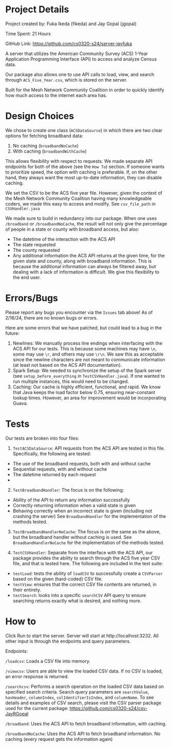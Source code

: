 
# Project Details

Project created by: Fuka Ikeda (fikeda) and Jay Gopal (jgopal)

Time Spent: 21 Hours

GitHub Link: https://github.com/cs0320-s24/server-jayfuka

A server that utilizes the American Community Survey (ACS) 1-Year Application Programming Interface (API) to access and analyze Census data.

Our package also allows one to use API calls to load, view, and search through `ACS_Five_Year.csv`, which is stored on the server.

Built for the Mesh Network Community Coalition in order to quickly identify how much access to the internet each area has.

# Design Choices

We chose to create one class (`ACSDataSource`) in which there are two clear options for fetching broadband data:
1. No caching (`broadbandNoCache`)
2. With caching (`broadbandWithCache`)

This allows flexibility with respect to requests. We made separate API endpoints for both of the above (see the `How To`) section.
If someone wants to prioritize speed, the option with caching is preferable. If, on the other hand, they always want the most up-to-date information, they can disable caching.

We set the CSV to be the ACS five year file. However, given the context of the Mesh Network Community Coalition having many knowledgeable coders, we made this easy to access and modify. See `csv_file_path` in `CSVHandler.java`

We made sure to build in redundancy into our package. When one uses `/broadband` or `/broadbandNoCache`, the result will not only give the percentage of people in a state or county with broadband access, but also:
- The datetime of the interaction with the ACS API
- The state requested
- The county requested
- Any additional information the ACS API returns at the given time, for the given state and county, along with broadband information.
This is because the additional information can always be filtered away, but dealing with a lack of information is difficult. We give this flexibility to the end user.


# Errors/Bugs

Please report any bugs you encounter via the `Issues` tab above! As of 2/16/24, there are no known bugs or errors.

Here are some errors that we have patched, but could lead to a bug in the future:

1. Newlines: We manually process line endings when interfacing with the ACS API for our tests. This is because some machines may have `\n`, some may use `\r`, and others may use `\r\n`. We saw this as acceptable since the newline characters are not meant to communicate information (at least not based on the ACS API documentation).
2. Spark Setup: We needed to synchronize the setup of the Spark server (see `setup_before_everything` in `TestCSVHandler.java`). If one wanted to run multiple instances, this would need to be changed.
3. Caching: Our cache is highly efficient, functional, and rapid. We know that Java keeps the load factor below 0.75, ensuring near-constant lookup times. However, an area for improvement would be incorporating Guava.


# Tests

Our tests are broken into four files:

1. `TestACSDataSource`: API requests from the ACS API are tested in this file. Specifically, the following are tested:
- The use of the broadband requests, both with and without cache
- Sequential requests, with and without cache
- The datetime returned by each request
- 

2. `TestBroadbandHandler`: The focus is on the following:
- Ability of the API to return any information successfully
- Correctly returning information when a valid state is given
- Behaving correctly when an incorrect state is given (including not crashing the server)
  See `BroadbandHandler` for the implementation of the methods tested.

3. `TestBroadbandHandlerNoCache`: The focus is on the same as the above, but the broadband handler without caching is used.
See `BroadbandHandlerNoCache` for the implementation of the methods tested.

4. `TestCSVHandler`: Separate from the interface with the ACS API, our package provides the ability to search through the ACS five year CSV file, and that is tested here.
The following are included in the test suite:
- `testLoad`: tests the ability of `loadCSV` to successfully create a `CSVParser` based on the given (hard-coded) CSV file.
- `testView`: ensures that the correct CSV file contents are returned, in their entirety.
- `testSearch`: looks into a specific `searchCSV` API query to ensure searching returns exactly what is desired, and nothing more.


# How to

Click Run to start the server. Server will start at http://localhost:3232. All other input is through the endpoints and query parameters.

Endpoints:

`/loadcsv`: Loads a CSV file into memory.

`/viewcsv`: Users are able to view the loaded CSV data. If no CSV is loaded, an error response is returned.

`/searchcsv`: Performs a search operation on the loaded CSV data based on specified search criteria. Search query parameters are `searchValue`, `hasHeader`, `columnIndex`, `colIdentifierIsIndex`, and `columnName`.
To see details and examples of CSV search, please visit the CSV parser package used for the current package: https://github.com/cs0320-s24/csv-JayRGopal

`/broadband`: Uses the ACS API to fetch broadband information, with caching.

`/broadbandNoCache`: Uses the ACS API to fetch broadband information. No caching (every request gets the information again)



